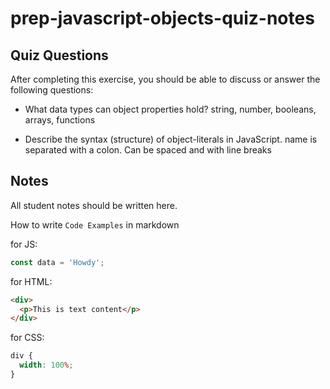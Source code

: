 # prep-javascript-objects-quiz-notes

## Quiz Questions

After completing this exercise, you should be able to discuss or answer the following questions:

- What data types can object properties hold?
  string, number, booleans, arrays, functions

- Describe the syntax (structure) of object-literals in JavaScript.
  name is separated with a colon. Can be spaced and with line breaks

## Notes

All student notes should be written here.

How to write `Code Examples` in markdown

for JS:

```javascript
const data = 'Howdy';
```

for HTML:

```html
<div>
  <p>This is text content</p>
</div>
```

for CSS:

```css
div {
  width: 100%;
}
```
